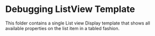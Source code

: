 Debugging ListView Template
================

This folder contains a single List view Display template that shows all available properties on the list item in a tabled fashion.
